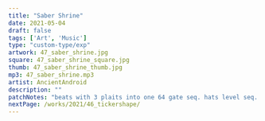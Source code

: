 ```yaml
---
title: "Saber Shrine"
date: 2021-05-04
draft: false
tags: ['Art', 'Music']
type: "custom-type/exp"
artwork: 47_saber_shrine.jpg
square: 47_saber_shrine_square.jpg
thumb: 47_saber_shrine_thumb.jpg
mp3: 47_saber_shrine.mp3
artist: AncientAndroid
description: ""
patchNotes: "beats with 3 plaits into one 64 gate seq. hats level seq. coast rndom to contour dynamic and multiply, tempo from vcv. m32 played by itself. coast into qpas and mimeophon with manual mods on both then m32 into clouds."
nextPage: /works/2021/46_tickershape/
---
```

